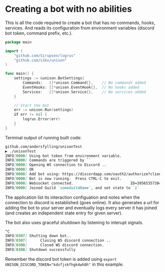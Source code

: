 # Creating a bot with no abilities
This is all the code required to create a bot that has no commands, hooks, services. And reads its configuration from environment variables (discord bot token, command prefix, etc.).

```Go
package main

import (
	"github.com/Sirupsen/logrus"
	"github.com/s1kx/unison"
)

func main() {
	settings := &unison.BotSettings{
		Commands:   []*unison.Command{},    // No commands added
		EventHooks: []*unison.EventHook{},  // No hooks added
		Services:   []*unison.Service{},    // No services added
	}

	// Start the bot
	err := unison.Run(settings)
	if err != nil {
		logrus.Error(err)
	}
}
```

Terminal output of running built code:
```markdown
github.com/andersfylling/unisonTest
▶ ./unisonTest
INFO[0000] Using bot token from environment variable.
INFO[0000] Commands are triggered by ``
INFO[0000] Opening WS connection to Discord ..
INFO[0000] OK
INFO[0000] Add bot using: https://discordapp.com/oauth2/authorize?client_id=395653573847326811&scope=bot
INFO[0000] Bot is now running.  Press CTRL-C to exit.
INFO[0000] Websocket connected.                          ID=395653573847326811 Username=UnisonTest
INFO[0000] Joined Guild `someGuildName`, and set state to `1`
```
The application list its interaction configuation and notes when the connection to discord is established (goes online). It also generates a url for adding the bot to your server and eventually logs every server it has joined (and creates an independent state entry for given server).

The bot also uses graceful shutdown by listening to interupt signals.
```markdown
^C
INFO[0307] Shutting down bot..
INFO[0307]      Closing WS discord connection ..
INFO[0308]      Closed WS discord connection.
INFO[0308] Shutdown successfully
```

Remember the discord bot token is added using `export UNISON_DISCORD_TOKEN="kdsfjskfhgk4wh8h"` in this example.
